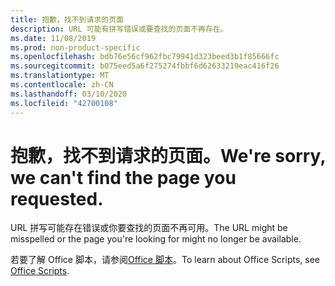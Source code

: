 ```yaml
---
title: 抱歉，找不到请求的页面
description: URL 可能有拼写错误或要查找的页面不再存在。
ms.date: 11/08/2019
ms.prod: non-product-specific
ms.openlocfilehash: bdb76e56cf962fbc79941d323beed3b1f85666fc
ms.sourcegitcommit: b075eed5a6f275274fbbf6d62633219eac416f26
ms.translationtype: MT
ms.contentlocale: zh-CN
ms.lasthandoff: 03/10/2020
ms.locfileid: "42700108"
---
```

# <a name="were-sorry-we-cant-find-the-page-you-requested"></a><span data-ttu-id="045a3-103">抱歉，找不到请求的页面。</span><span class="sxs-lookup"><span data-stu-id="045a3-103">We're sorry, we can't find the page you requested.</span></span>

<span data-ttu-id="045a3-104">URL 拼写可能存在错误或你要查找的页面不再可用。</span><span class="sxs-lookup"><span data-stu-id="045a3-104">The URL might be misspelled or the page you're looking for might no longer be available.</span></span>  

<span data-ttu-id="045a3-105">若要了解 Office 脚本，请参阅[Office 脚本](/office/dev/scripts/index)。</span><span class="sxs-lookup"><span data-stu-id="045a3-105">To learn about Office Scripts, see [Office Scripts](/office/dev/scripts/index).</span></span>
